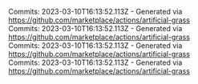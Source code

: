 Commits: 2023-03-10T16:13:52.113Z - Generated via https://github.com/marketplace/actions/artificial-grass
<br>
Commits: 2023-03-10T16:13:52.113Z - Generated via https://github.com/marketplace/actions/artificial-grass
<br>
Commits: 2023-03-10T16:13:52.113Z - Generated via https://github.com/marketplace/actions/artificial-grass
<br>
Commits: 2023-03-10T16:13:52.113Z - Generated via https://github.com/marketplace/actions/artificial-grass
<br>

